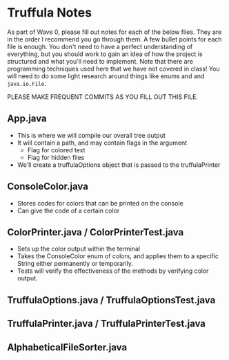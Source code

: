 # Truffula Notes
As part of Wave 0, please fill out notes for each of the below files. They are in the order I recommend you go through them. A few bullet points for each file is enough. You don't need to have a perfect understanding of everything, but you should work to gain an idea of how the project is structured and what you'll need to implement. Note that there are programming techniques used here that we have not covered in class! You will need to do some light research around things like enums and and `java.io.File`.

PLEASE MAKE FREQUENT COMMITS AS YOU FILL OUT THIS FILE.

## App.java
- This is where we will compile our overall tree output
- It will contain a path, and may contain flags in the argument
    - Flag for colored text
    - Flag for hidden files
- We'll create a truffulaOptions object that is passed to the truffulaPrinter

## ConsoleColor.java
- Stores codes for colors that can be printed on the console
- Can give the code of a certain color

## ColorPrinter.java / ColorPrinterTest.java
- Sets up the color output within the terminal
- Takes the ConsoleColor enum of colors, and applies them to a specific String either permanently or temporarily.
-  Tests will verify the effectiveness of the methods by verifying color output.

## TruffulaOptions.java / TruffulaOptionsTest.java

## TruffulaPrinter.java / TruffulaPrinterTest.java

## AlphabeticalFileSorter.java